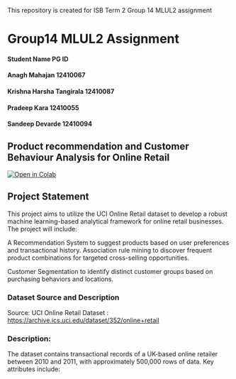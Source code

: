 This repository is created for ISB Term 2 Group 14 MLUL2 assignment
# Group14  MLUL2 Assignment
#### Student Name 	PG ID 
#### Anagh Mahajan	 12410067
#### Krishna Harsha Tangirala	 12410087
#### Pradeep Kara	 12410055
#### Sandeep Devarde	 12410094
 	 
## Product recommendation and Customer Behaviour Analysis for Online Retail

[![Open in Colab](https://colab.research.google.com/assets/colab-badge.svg)](https://colab.research.google.com/github/karapradeepkumar/Group14_MLUL2/blob/main/Group14_MLUL2.ipynb
) 



## Project Statement
This project aims to utilize the UCI Online Retail dataset to develop a robust machine learning-based analytical framework for online retail businesses. The project will include:

A Recommendation System to suggest products based on user preferences and transactional history. Association rule mining to discover frequent product combinations for targeted cross-selling opportunities.

Customer Segmentation to identify distinct customer groups based on purchasing behaviors and locations.

### Dataset Source and Description 
Source: UCI Online Retail Dataset : https://archive.ics.uci.edu/dataset/352/online+retail

### Description:
The dataset contains transactional records of a UK-based online retailer between 2010 and 2011, with approximately 500,000 rows of data. Key attributes include:
